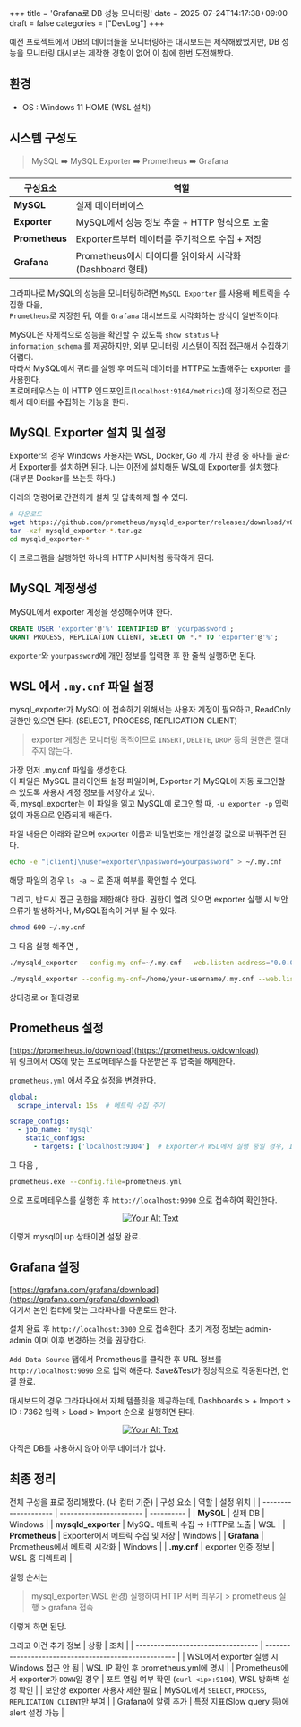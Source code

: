 +++
title = 'Grafana로 DB 성능 모니터링'
date = 2025-07-24T14:17:38+09:00
draft = false
categories = ["DevLog"]
+++

예전 프로젝트에서 DB의 데이터들을 모니터링하는 대시보드는 제작해봤었지만, DB 성능을 모니터링 대시보는 제작한 경험이 없어 이 참에 한번 도전해봤다.   

## 환경
- OS : Windows 11 HOME (WSL 설치)

## 시스템 구성도
> MySQL ➡️ MySQL Exporter ➡️ Prometheus ➡️ Grafana  

| 구성요소           | 역할                                        |
| -------------- | ----------------------------------------- |
| **MySQL**      | 실제 데이터베이스                                 |
| **Exporter**   | MySQL에서 성능 정보 추출 + HTTP 형식으로 노출           |
| **Prometheus** | Exporter로부터 데이터를 주기적으로 수집 + 저장            |
| **Grafana**    | Prometheus에서 데이터를 읽어와서 시각화 (Dashboard 형태) |


그라파나로 MySQL의 성능을 모니터링하려면 `MySQL Exporter` 를 사용해 메트릭을 수집한 다음,  
`Prometheus`로 저장한 뒤, 이를 `Grafana` 대시보드로 시각화하는 방식이 일반적이다. 


MySQL은 자체적으로 성능을 확인할 수 있도록 `show status` 나 `information_schema` 를 제공하지만, 외부 모니터링 시스템이 직접 접근해서 수집하기 어렵다.  
따라서 MySQL에서 쿼리를 실행 후 메트릭 데이터를 HTTP로 노출해주는 exporter 를 사용한다.  
프로메테우스는 이 HTTP 엔드포인트(`localhost:9104/metrics`)에 정기적으로 접근해서 데이터를 수집하는 기능을 한다.  


## MySQL Exporter 설치 및 설정
Exporter의 경우 Windows 사용자는 WSL, Docker, Go 세 가지 환경 중 하나를 골라서 Exporter를 설치하면 된다. 나는 이전에 설치해둔 WSL에 Exporter를 설치했다.  (대부분 Docker를 쓰는듯 하다.)  

아래의 명령어로 간편하게 설치 및 압축해제 할 수 있다.  

```bash
# 다운로드
wget https://github.com/prometheus/mysqld_exporter/releases/download/v0.15.1/mysqld_exporter-0.15.1.linux-amd64.tar.gz
tar -xzf mysqld_exporter-*.tar.gz
cd mysqld_exporter-*
```
이 프로그램을 실행하면 하나의 HTTP 서버처럼 동작하게 된다. 

## MySQL 계정생성
MySQL에서 exporter 계정을 생성해주어야 한다. 
```sql
CREATE USER 'exporter'@'%' IDENTIFIED BY 'yourpassword';
GRANT PROCESS, REPLICATION CLIENT, SELECT ON *.* TO 'exporter'@'%';
```
`exporter`와 `yourpassword`에 개인 정보를 입력한 후 한 줄씩 실행하면 된다. 

## WSL 에서 `.my.cnf` 파일 설정
mysql_exporter가 MySQL에 접속하기 위해서는 사용자 계정이 필요하고, ReadOnly 권한만 있으면 된다. (SELECT, PROCESS, REPLICATION CLIENT)
> exporter 계정은 모니터링 목적이므로 `INSERT`, `DELETE`, `DROP` 등의 권한은 절대 주지 않는다. 

가장 먼저 .my.cnf 파일을 생성한다.   
이 파일은 MySQL 클라이언트 설정 파일이며, Exporter 가 MySQL에 자동 로그인할 수 있도록 사용자 계정 정보를 저장하고 있다.   
즉, mysql_exporter는 이 파일을 읽고 MySQL에 로그인할 때, `-u exporter -p`  입력없이 자동으로 인증되게 해준다. 

파일 내용은 아래와 같으며 exporter 이름과 비밀번호는 개인설정 값으로 바꿔주면 된다.  
```bash
echo -e "[client]\nuser=exporter\npassword=yourpassword" > ~/.my.cnf
```

해당 파일의 경우 `ls -a ~` 로 존재 여부를 확인할 수 있다.  

그리고, 반드시 접근 권한을 제한해야 한다. 권한이 열려 있으면 exporter 실행 시 보안 오류가 발생하거나, MySQL접속이 거부 될 수 있다. 
```bash
chmod 600 ~/.my.cnf
```

그 다음 실행 해주면 ,
```bash 
./mysqld_exporter --config.my-cnf=~/.my.cnf --web.listen-address="0.0.0.0:9104"

./mysqld_exporter --config.my-cnf=/home/your-username/.my.cnf --web.listen-address="0.0.0.0:9104"
```
상대경로 or 절대경로

## Prometheus 설정

[https://prometheus.io/download](https://prometheus.io/download)  
위 링크에서 OS에 맞는 프로메테우스를 다운받은 후 압축을 해제한다. 

`prometheus.yml` 에서 주요 설정을 변경한다. 
```yaml
global:
  scrape_interval: 15s  # 메트릭 수집 주기

scrape_configs:
  - job_name: 'mysql'
    static_configs:
      - targets: ['localhost:9104']  # Exporter가 WSL에서 실행 중일 경우, IP 변경 가능
```

그 다음 ,
```bash
prometheus.exe --config.file=prometheus.yml
```
으로 프로메테우스를 실행한 후 `http://localhost:9090` 으로 접속하여 확인한다. 

<p align="center">
  <a href="/images/DevLog/prometheus.png" data-lightbox="image-set">
    <img src="/images/DevLog/prometheus.png" alt="Your Alt Text" >
  </a>
</p>

이렇게 mysql이 up 상태이면 설정 완료. 

## Grafana 설정
[https://grafana.com/grafana/download](https://grafana.com/grafana/download)  
여기서 본인 컴터에 맞는 그라파나를 다운로드 한다. 

설치 완료 후 `http://localhost:3000` 으로 접속한다. 초기 계정 정보는 admin-admin 이며 이후 변경하는 것을 권장한다. 

`Add Data Source` 탭에서 Prometheus를 클릭한 후 URL 정보를 `http://localhost:9090` 으로 입력 해준다. 
Save&Test가 정상적으로 작동된다면, 연결 완료. 

대시보드의 경우 그라파나에서 자체 템플릿을 제공하는데, 
Dashboards > + Import > ID : 7362 입력 > Load > Import 
순으로 실행하면 된다. 

<p align="center">
  <a href="/images/DevLog/prometheus_grafana.png" data-lightbox="image-set">
    <img src="/images/DevLog/prometheus_grafana.png" alt="Your Alt Text" >
  </a>
</p>

아직은 DB를 사용하지 않아 아무 데이터가 없다. 


## 최종 정리 
전체 구성을 표로 정리해봤다. (내 컴터 기준)
| 구성 요소                | 역할                      | 설정 위치      |
| -------------------- | ----------------------- | ---------- |
| **MySQL**            | 실제 DB                   | Windows    |
| **mysqld\_exporter** | MySQL 메트릭 수집 → HTTP로 노출 | WSL        |
| **Prometheus**       | Exporter에서 메트릭 수집 및 저장  | Windows    |
| **Grafana**          | Prometheus에서 메트릭 시각화    | Windows    |
| **.my.cnf**          | exporter 인증 정보          | WSL 홈 디렉토리 |

실행 순서는 
> mysql_exporter(WSL 환경) 실행하여 HTTP 서버 띄우기 > prometheus 실행 > grafana 접속   

이렇게 하면 된당. 

그리고 이건 추가 정보 
| 상황                                 | 조치                                                    |
| ---------------------------------- | ----------------------------------------------------- |
| WSL에서 exporter 실행 시 Windows 접근 안 됨 | WSL IP 확인 후 prometheus.yml에 명시                        |
| Prometheus에서 exporter가 `DOWN`일 경우  | 포트 열림 여부 확인 (`curl <ip>:9104`), WSL 방화벽 설정 확인         |
| 보안상 exporter 사용자 제한 필요             | MySQL에서 `SELECT`, `PROCESS`, `REPLICATION CLIENT`만 부여 |
| Grafana에 알림 추가                     | 특정 지표(Slow query 등)에 alert 설정 가능                      |

